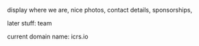 display where we are, nice photos, contact details, sponsorships, 

later stuff: team

current domain name: icrs.io